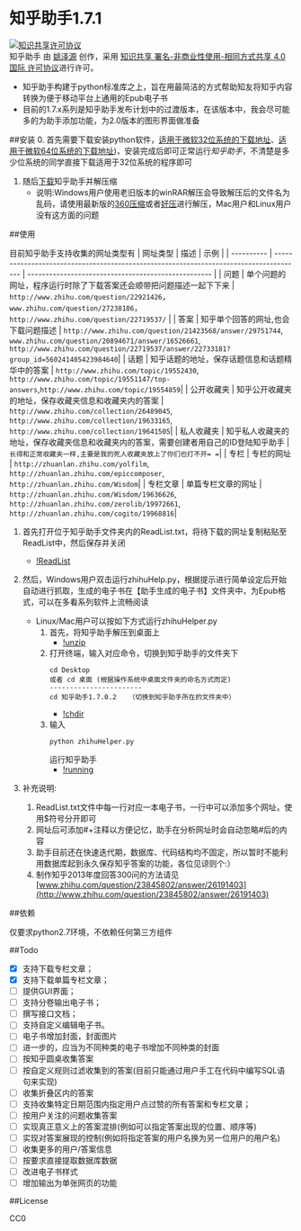 知乎助手1.7.1
====
<a rel="license" href="http://creativecommons.org/licenses/by-nc-sa/4.0/"><img alt="知识共享许可协议" style="border-width:0" src="https://i.creativecommons.org/l/by-nc-sa/4.0/88x31.png" /></a><br /><span xmlns:dct="http://purl.org/dc/terms/" href="http://purl.org/dc/dcmitype/Text" property="dct:title" rel="dct:type">知乎助手</span> 由 <a xmlns:cc="http://creativecommons.org/ns#" href="https://github.com/YaoZeyuan/ZhihuHelp__Python" property="cc:attributionName" rel="cc:attributionURL">姚泽源</a> 创作，采用 <a rel="license" href="http://creativecommons.org/licenses/by-nc-sa/4.0/">知识共享 署名-非商业性使用-相同方式共享 4.0 国际 许可协议</a>进行许可。

*   知乎助手构建于python标准库之上，旨在用最简洁的方式帮助知友将知乎内容转换为便于移动平台上通用的Epub电子书
*   目前的1.7.x系列是知乎助手发布计划中的过渡版本，在该版本中，我会尽可能多的为助手添加功能，为2.0版本的图形界面做准备

##安装
0.  首先需要下载安装python软件，[适用于微软32位系统的下载地址](https://www.python.org/ftp/python/2.7.8/python-2.7.8.msi)、[适用于微软64位系统的下载地址](https://www.python.org/ftp/python/2.7.8/python-2.7.8.amd64.msi))，安装完成后即可正常运行*知乎助手*，不清楚是多少位系统的同学直接下载适用于32位系统的程序即可

1.  随后[下载](http://yaozeyuan.sinaapp.com/zhihuhelper/upgrade.php)知乎助手并解压缩
    *   说明:Windows用户使用老旧版本的winRAR解压会导致解压后的文件名为乱码，请使用最新版的[360压缩](http://yasuo.360.cn/)或者[好压](http://haozip.2345.com/download.htm)进行解压，Mac用户和Linux用户没有这方面的问题

##使用

目前知乎助手支持收集的网址类型有
| 网址类型   | 描述                                                                                   | 示例                                                |
| ---------- | -------------------------------------------------------------------------------------- | --------------------------------------------------- |
| 问题       | 单个问题的网址，程序运行时除了下载答案还会顺带把问题描述一起下下来                     | `http://www.zhihu.com/question/22921426`，`www.zhihu.com/question/27238186`，`http://www.zhihu.com/question/22719537/`       |
| 答案       | 知乎单个回答的网址,也会下载问题描述                                                    | `http://www.zhihu.com/question/21423568/answer/29751744`, `www.zhihu.com/question/20894671/answer/16526661`, `http://www.zhihu.com/question/22719537/answer/22733181?group_id=560241405423984640`|
| 话题       | 知乎话题的地址，保存话题信息和话题精华中的答案                                         | `http://www.zhihu.com/topic/19552430`, `http://www.zhihu.com/topic/19551147/top-answers`,`http://www.zhihu.com/topic/19554859`|
| 公开收藏夹 | 知乎公开收藏夹的地址，保存收藏夹信息和收藏夹内的答案                                   | `http://www.zhihu.com/collection/26489045`, `http://www.zhihu.com/collection/19633165`, `http://www.zhihu.com/collection/19641505`|
| 私人收藏夹 | 知乎私人收藏夹的地址，保存收藏夹信息和收藏夹内的答案，需要创建者用自己的ID登陆知乎助手 | `长得和正常收藏夹一样,主要是我的死人收藏夹放上了你们也打不开= =`|
| 专栏       | 专栏的网址                                                                             | `http://zhuanlan.zhihu.com/yolfilm`, `http://zhuanlan.zhihu.com/epiccomposer`, `http://zhuanlan.zhihu.com/Wisdom`|
| 专栏文章   | 单篇专栏文章的网址                                                                     | `http://zhuanlan.zhihu.com/Wisdom/19636626`, `http://zhuanlan.zhihu.com/zerolib/19972661`, `http://zhuanlan.zhihu.com/cogito/19968816`|


1.  首先打开位于知乎助手文件夹内的ReadList.txt，将待下载的网址复制粘贴至ReadList中，然后保存并关闭
    *   [!ReadList](http://pic2.http://pic2.zhimg.com/95cbba73c17c5ea162746fd4c3ebf649_b.jpgzhimg.com/95cbba73c17c5ea162746fd4c3ebf649_b.jpg)

2.  然后，Windows用户双击运行zhihuHelp.py，根据提示进行简单设定后开始自动进行抓取，生成的电子书在【助手生成的电子书】文件夹中，为Epub格式，可以在多看系列软件上流畅阅读
    *   Linux/Mac用户可以按如下方式运行zhihuHelper.py
        1.  首先，将知乎助手解压到桌面上
            *   [!unzip](http://pic1.zhimg.com/6379696bebd4d2977aaefd0d06a5e034_b.jpg)
        2.  打开终端，输入对应命令，切换到知乎助手的文件夹下
            ```shell
            cd Desktop
            或者 cd 桌面 (根据操作系统中桌面文件夹的命名方式而定)
            -----------------------
            cd 知乎助手1.7.0.2   （切换到知乎助手所在的文件夹中）
            ```
            *   [!chdir](http://pic3.zhimg.com/fe54216ccd4e796f24944cfa504bc1ba_b.jpg)
        3.  输入
            ```shell
            python zhihuHelper.py
            ```
            运行知乎助手
            *   [!running](http://pic1.zhimg.com/7ea404bc3b9362053737660f86d0f588_r.jpg)

3.  补充说明:
    1.  ReadList.txt文件中每一行对应一本电子书，一行中可以添加多个网址，使用$符号分开即可
    2.  网址后可添加#+注释以方便记忆，助手在分析网址时会自动忽略#后的内容
    3.  助手目前还在快速迭代期，数据库、代码结构均不固定，所以暂时不能利用数据库起到永久保存知乎答案的功能，各位见谅则个:）
    4.  制作知乎2013年度回答300问的方法请见[www.zhihu.com/question/23845802/answer/26191403](http://www.zhihu.com/question/23845802/answer/26191403)

##依赖

仅要求python2.7环境，不依赖任何第三方组件

##Todo

- [x] 支持下载专栏文章；
- [x] 支持下载单篇专栏文章；
- [ ] 提供GUI界面；
- [ ] 支持分卷输出电子书；
- [ ] 撰写接口文档；
- [ ] 支持自定义编辑电子书。
- [ ] 电子书增加封面，封面图片
- [ ] 进一步的，应当为不同种类的电子书增加不同种类的封面
- [ ] 按知乎圆桌收集答案
- [ ] 按自定义规则过滤收集到的答案(目前只能通过用户手工在代码中编写SQL语句来实现)
- [ ] 收集折叠区内的答案
- [ ] 支持收集特定日期范围内指定用户点过赞的所有答案和专栏文章；
- [ ] 按用户关注的问题收集答案
- [ ] 实现真正意义上的答案混排(例如可以指定答案出现的位置、顺序等)
- [ ] 实现对答案展现的控制(例如将指定答案的用户名换为另一位用户的用户名)
- [ ] 收集更多的用户/答案信息
- [ ] 按要求直接提取数据库数据
- [ ] 改进电子书样式
- [ ] 增加输出为单张网页的功能

##License

CC0
